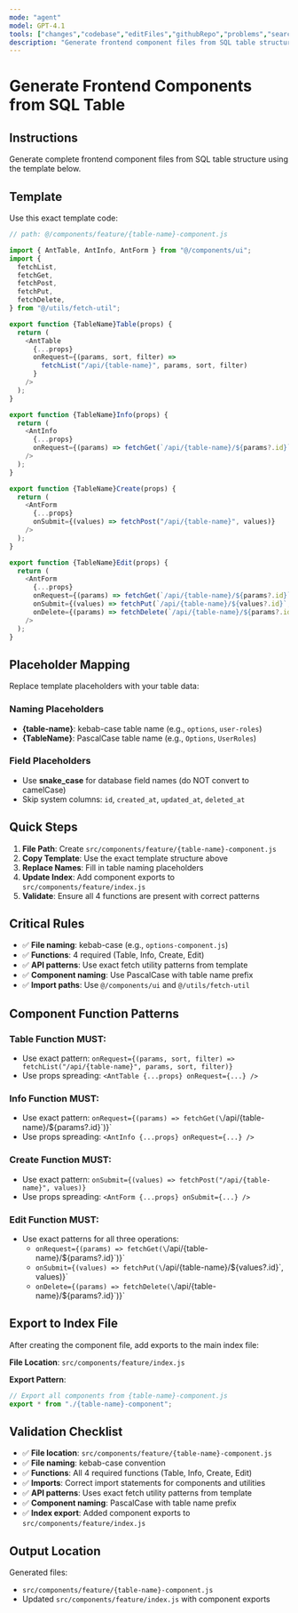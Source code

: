 ```yaml
---
mode: "agent"
model: GPT-4.1
tools: ["changes","codebase","editFiles","githubRepo","problems","search","searchResults"]
description: "Generate frontend component files from SQL table structure using template code"
---
```


# Generate Frontend Components from SQL Table

## Instructions

Generate complete frontend component files from SQL table structure using the template below.

## Template

Use this exact template code:

```javascript
// path: @/components/feature/{table-name}-component.js

import { AntTable, AntInfo, AntForm } from "@/components/ui";
import {
  fetchList,
  fetchGet,
  fetchPost,
  fetchPut,
  fetchDelete,
} from "@/utils/fetch-util";

export function {TableName}Table(props) {
  return (
    <AntTable
      {...props}
      onRequest={(params, sort, filter) =>
        fetchList("/api/{table-name}", params, sort, filter)
      }
    />
  );
}

export function {TableName}Info(props) {
  return (
    <AntInfo
      {...props}
      onRequest={(params) => fetchGet(`/api/{table-name}/${params?.id}`)}
    />
  );
}

export function {TableName}Create(props) {
  return (
    <AntForm
      {...props}
      onSubmit={(values) => fetchPost("/api/{table-name}", values)}
    />
  );
}

export function {TableName}Edit(props) {
  return (
    <AntForm
      {...props}
      onRequest={(params) => fetchGet(`/api/{table-name}/${params?.id}`)}
      onSubmit={(values) => fetchPut(`/api/{table-name}/${values?.id}`, values)}
      onDelete={(params) => fetchDelete(`/api/{table-name}/${params?.id}`)}
    />
  );
}
```

## Placeholder Mapping

Replace template placeholders with your table data:

### Naming Placeholders

- **{table-name}**: kebab-case table name (e.g., `options`, `user-roles`)
- **{TableName}**: PascalCase table name (e.g., `Options`, `UserRoles`)

### Field Placeholders

- Use **snake_case** for database field names (do NOT convert to camelCase)
- Skip system columns: `id`, `created_at`, `updated_at`, `deleted_at`

## Quick Steps

1. **File Path**: Create `src/components/feature/{table-name}-component.js`
2. **Copy Template**: Use the exact template structure above
3. **Replace Names**: Fill in table naming placeholders
4. **Update Index**: Add component exports to `src/components/feature/index.js`
5. **Validate**: Ensure all 4 functions are present with correct patterns

## Critical Rules

- ✅ **File naming**: kebab-case (e.g., `options-component.js`)
- ✅ **Functions**: 4 required (Table, Info, Create, Edit)
- ✅ **API patterns**: Use exact fetch utility patterns from template
- ✅ **Component naming**: Use PascalCase with table name prefix
- ✅ **Import paths**: Use `@/components/ui` and `@/utils/fetch-util`

## Component Function Patterns

### Table Function MUST:

- Use exact pattern: `onRequest={(params, sort, filter) => fetchList("/api/{table-name}", params, sort, filter)}`
- Use props spreading: `<AntTable {...props} onRequest={...} />`

### Info Function MUST:

- Use exact pattern: `onRequest={(params) => fetchGet(\`/api/{table-name}/${params?.id}\`)}`
- Use props spreading: `<AntInfo {...props} onRequest={...} />`

### Create Function MUST:

- Use exact pattern: `onSubmit={(values) => fetchPost("/api/{table-name}", values)}`
- Use props spreading: `<AntForm {...props} onSubmit={...} />`

### Edit Function MUST:

- Use exact patterns for all three operations:
  - `onRequest={(params) => fetchGet(\`/api/{table-name}/${params?.id}\`)}`
  - `onSubmit={(values) => fetchPut(\`/api/{table-name}/${values?.id}\`, values)}`
  - `onDelete={(params) => fetchDelete(\`/api/{table-name}/${params?.id}\`)}`

## Export to Index File

After creating the component file, add exports to the main index file:

**File Location**: `src/components/feature/index.js`

**Export Pattern**:

```javascript
// Export all components from {table-name}-component.js
export * from "./{table-name}-component";
```

## Validation Checklist

- ✅ **File location**: `src/components/feature/{table-name}-component.js`
- ✅ **File naming**: kebab-case convention
- ✅ **Functions**: All 4 required functions (Table, Info, Create, Edit)
- ✅ **Imports**: Correct import statements for components and utilities
- ✅ **API patterns**: Uses exact fetch utility patterns from template
- ✅ **Component naming**: PascalCase with table name prefix
- ✅ **Index export**: Added component exports to `src/components/feature/index.js`

## Output Location

Generated files:

- `src/components/feature/{table-name}-component.js`
- Updated `src/components/feature/index.js` with component exports
